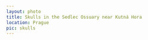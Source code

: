 ```yaml
---
layout: photo
title: Skulls in the Sedlec Ossuary near Kutná Hora
location: Prague
pic: skulls
---
```

